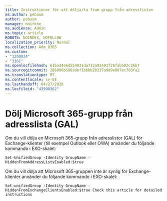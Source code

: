 ```yaml
---
title: Instruktioner för att dölja/ta fram grupp från adresslistan
ms.author: pebaum
author: pebaum
manager: mnirkhe
ms.audience: Admin
ms.topic: article
ROBOTS: NOINDEX, NOFOLLOW
localization_priority: Normal
ms.collection: Adm_O365
ms.custom:
- "1200024"
- "3161"
ms.openlocfilehash: 61ba34e6d554831da712a92401f26fabb02c26b7
ms.sourcegitcommit: 286000b588adef1bbbb28337a9d9e087ec783fa2
ms.translationtype: MT
ms.contentlocale: sv-SE
ms.lasthandoff: 04/27/2020
ms.locfileid: "43908362"
---
```

# <a name="hide-microsoft-365-group-from-address-list-gal"></a>Dölj Microsoft 365-grupp från adresslista (GAL)

Om du vill dölja en Microsoft 365-grupp från adresslistor (GAL) för Exchange-klienter (till exempel Outlook eller OWA) använder du följande kommando i EXO-skalet:

`Set-UnifiedGroup -Identity GroupName -HiddenFromAddressListsEnabled:$true`

Om du vill dölja att Microsoft 365-gruppen inte är synlig för Exchange-klienter använder du följande kommando i EXO-skalet:

`Set-unifiedGroup -Identity GroupName -HiddenFromExchangeClientsEnabled:$true
Check this article for detailed instructions`

